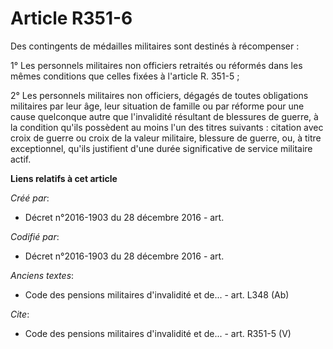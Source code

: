 # Article R351-6

Des contingents de médailles militaires sont destinés à récompenser :

1° Les personnels militaires non officiers retraités ou réformés dans les mêmes conditions que celles fixées à l'article R.
351-5 ;

2° Les personnels militaires non officiers, dégagés de toutes obligations militaires par leur âge, leur situation de famille
ou par réforme pour une cause quelconque autre que l'invalidité résultant de blessures de guerre, à la condition qu'ils
possèdent au moins l'un des titres suivants : citation avec croix de guerre ou croix de la valeur militaire, blessure de
guerre, ou, à titre exceptionnel, qu'ils justifient d'une durée significative de service militaire actif.

**Liens relatifs à cet article**

_Créé par_:

  - Décret n°2016-1903 du 28 décembre 2016 - art.

_Codifié par_:

  - Décret n°2016-1903 du 28 décembre 2016 - art.

_Anciens textes_:

  - Code des pensions militaires d'invalidité et de... - art. L348 (Ab)

_Cite_:

  - Code des pensions militaires d'invalidité et de... - art. R351-5 (V)
